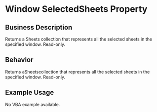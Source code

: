 # Window SelectedSheets Property

## Business Description
Returns a Sheets collection that represents all the selected sheets in the specified window. Read-only.

## Behavior
Returns aSheetscollection that represents all the selected sheets in the specified window. Read-only.

## Example Usage
No VBA example available.